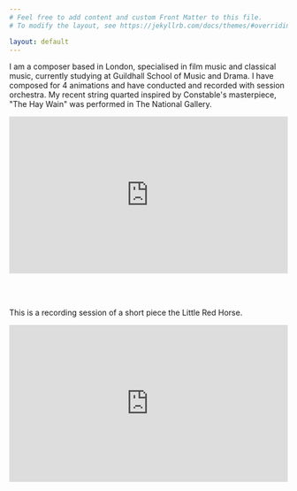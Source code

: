 ```yaml
---
# Feel free to add content and custom Front Matter to this file.
# To modify the layout, see https://jekyllrb.com/docs/themes/#overriding-theme-defaults

layout: default
---
```

I am a composer based in London, specialised in film music and classical music, currently studying at Guildhall School of Music and Drama. I have composed for 4 animations and have conducted and recorded with session orchestra. My recent string quarted inspired by Constable's masterpiece, "The Hay Wain" was performed in The National Gallery.

<div style="padding:56.25% 0 0 0;position:relative;"><iframe src="https://player.vimeo.com/video/947863470?badge=0&amp;autopause=0&amp;player_id=0&amp;app_id=58479" frameborder="0" allow="autoplay; fullscreen; picture-in-picture; clipboard-write" style="position:absolute;top:0;left:0;width:100%;height:100%;" title="The Hay Wain"></iframe></div><script src="https://player.vimeo.com/api/player.js"></script>

<br/><br/>

This is a recording session of a short piece the Little Red Horse.

<div style="padding:56.25% 0 0 0;position:relative;"><iframe src="https://player.vimeo.com/video/904840696?badge=0&amp;autopause=0&amp;player_id=0&amp;app_id=58479" frameborder="0" allow="autoplay; fullscreen; picture-in-picture" style="position:absolute;top:0;left:0;width:100%;height:100%;" title="Little Red Horse"></iframe></div><script src="https://player.vimeo.com/api/player.js"></script>